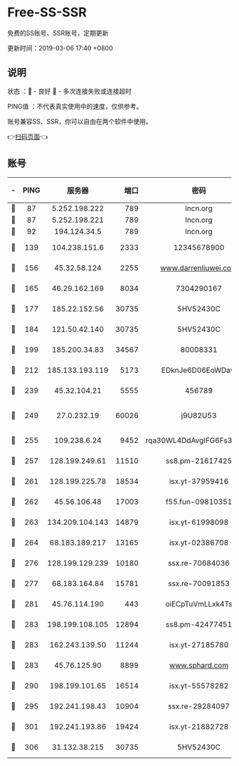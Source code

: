 # Free-SS-SSR

免费的SS账号、SSR账号，定期更新

更新时间：2019-03-06 17:40 +0800

## 说明

状态     ：🙂 - 良好 🙁 - 多次连接失败或连接超时

PING值   ：不代表真实使用中的速度，仅供参考。

账号兼容SS、SSR，你可以自由在两个软件中使用。

👉[扫码页面](https://liesauer.github.io/Free-SS-SSR/)👈

## 账号

|-|PING|服务器|端口|密码|加密方式|区域|
|:----:|:----:|:-----:|-----:|:----:|:----:|:----:|
|🙂|87|5.252.198.222|789|lncn.org|rc4|JP|
|🙂|87|5.252.198.221|789|lncn.org|rc4|JP|
|🙂|92|194.124.34.5|789|lncn.org|rc4|JP|
|🙂|139|104.238.151.6|2333|12345678900|aes-256-cfb|JP|
|🙂|156|45.32.58.124|2255|www.darrenliuwei.com|aes-256-cfb|JP|
|🙂|165|46.29.162.169|8034|7304290167|aes-256-cfb|RU|
|🙂|177|185.22.152.56|30735|5HV52430C|aes-256-cfb|RU|
|🙂|184|121.50.42.140|30735|5HV52430C|aes-256-cfb|JP|
|🙂|199|185.200.34.83|34567|80008331|aes-256-cfb|US|
|🙂|212|185.133.193.119|5173|EDknJe6D06EoWDaw|aes-256-cfb|US|
|🙂|239|45.32.104.21|5555|456789|aes-256-cfb|SG|
|🙂|249|27.0.232.19|60026|j9U82U53|xchacha20-ietf-poly1305|HK|
|🙂|255|109.238.6.24|9452|rqa30WL4DdAvgIFG6Fs3znzTa|aes-256-cfb|FR|
|🙂|257|128.199.249.61|11510|ss8.pm-21617425|aes-256-cfb|SG|
|🙂|261|128.199.225.78|18534|isx.yt-37959416|aes-256-cfb|SG|
|🙂|262|45.56.106.48|17003|f55.fun-09810351|aes-256-cfb|US|
|🙂|263|134.209.104.143|14879|isx.yt-61998098|aes-256-cfb|SG|
|🙂|264|68.183.189.217|13165|isx.yt-02386708|aes-256-cfb|SG|
|🙂|276|128.199.129.239|10180|ssx.re-70684036|aes-256-cfb|SG|
|🙂|277|68.183.164.84|15781|ssx.re-70091853|aes-256-cfb|US|
|🙂|281|45.76.114.190|443|oiECpTuVmLLxk4Ts|aes-256-cfb|AU|
|🙂|283|198.199.108.105|12894|ss8.pm-42477451|aes-256-cfb|US|
|🙂|283|162.243.139.50|11244|isx.yt-27185780|aes-256-cfb|US|
|🙂|283|45.76.125.90|8899|www.sphard.com|aes-256-cfb|AU|
|🙂|290|198.199.101.65|16514|isx.yt-55578282|aes-256-cfb|US|
|🙂|295|192.241.198.43|10904|ssx.re-29284097|aes-256-cfb|US|
|🙂|301|192.241.193.86|19424|isx.yt-21882728|aes-256-cfb|US|
|🙂|306|31.132.38.215|30735|5HV52430C|aes-256-cfb|US|
